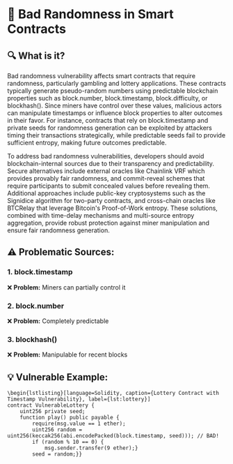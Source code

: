 # 🎲 Bad Randomness in Smart Contracts

## 🔍 What is it?
Bad randomness vulnerability affects smart contracts that require randomness, particularly gambling and lottery applications. These contracts typically generate pseudo-random numbers using predictable blockchain properties such as block.number, block.timestamp, block.difficulty, or blockhash(). Since miners have control over these values, malicious actors can manipulate timestamps or influence block properties to alter outcomes in their favor. For instance, contracts that rely on block.timestamp and private seeds for randomness generation can be exploited by attackers timing their transactions strategically, while predictable seeds fail to provide sufficient entropy, making future outcomes predictable.

To address bad randomness vulnerabilities, developers should avoid blockchain-internal sources due to their transparency and predictability. Secure alternatives include external oracles like Chainlink VRF which provides provably fair randomness, and commit-reveal schemes that require participants to submit concealed values before revealing them. Additional approaches include public-key cryptosystems such as the Signidice algorithm for two-party contracts, and cross-chain oracles like BTCRelay that leverage Bitcoin's Proof-of-Work entropy. These solutions, combined with time-delay mechanisms and multi-source entropy aggregation, provide robust protection against miner manipulation and ensure fair randomness generation.
## ⚠️ Problematic Sources:

### 1. block.timestamp
❌ **Problem:** Miners can partially control it

### 2. block.number  
❌ **Problem:** Completely predictable

### 3. blockhash()
❌ **Problem:** Manipulable for recent blocks

## 💡 Vulnerable Example:
 
```Solidity
\begin{lstlisting}[language=Solidity, caption={Lottery Contract with Timestamp Vulnerability}, label={lst:lottery}]
contract VulnerableLottery {
    uint256 private seed;
    function play() public payable {
        require(msg.value == 1 ether);
        uint256 random = uint256(keccak256(abi.encodePacked(block.timestamp, seed))); // BAD!
        if (random % 10 == 0) {
            msg.sender.transfer(9 ether);}
        seed = random;}}

```
